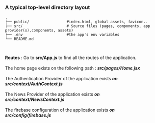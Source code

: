 
### A typical top-level directory layout

    .
    ├── public/                 #index.html, global assets, favicon..
    ├── src/                    # Source files (pages, components, app provider(s),components, assets)
    ├── .env                    #the app's env variables
    └── README.md
<br>

<b>Routes</b> : Go to <b>src/App.js</b> to find all the routes of the application. 
<br><br>
The home page exists on the following path : <b><i>src/pages/Home.jsx</i></b>
<br><br>
The Authentication Provider of the application exists <b><i>on src/context/AuthContext.js</i></b>
<br><br>
The News Provider of the application exists <b><i>on src/context/NewsContext.js</i></b>
<br><br>
The firebase configuration of the application exists <b><i>on src/config/firebase.js</i></b>


